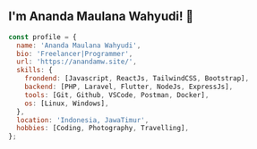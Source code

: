 <!--
**hidaytrahman/hidaytrahman** is a ✨ _special_ ✨ repository because its `README.md` (this file) appears on your GitHub profile.

Here are some ideas to get you started:

- 🔭 I’m currently working on ...
- 🌱 I’m currently learning ...
- 👯 I’m looking to collaborate on ...
- 🤔 I’m looking for help with ...
- 💬 Ask me about ...
- 📫 How to reach me: ...
- 😄 Pronouns: ...
- ⚡ Fun fact: ...
-->

<h2>I'm Ananda Maulana Wahyudi! 👋</h2>

```js
const profile = {
  name: 'Ananda Maulana Wahyudi',
  bio: 'Freelancer|Programmer',
  url: 'https://anandamw.site/',
  skills: {
    frondend: [Javascript, ReactJs, TailwindCSS, Bootstrap],
    backend: [PHP, Laravel, Flutter, NodeJs, ExpressJs],
    tools: [Git, Github, VSCode, Postman, Docker],
    os: [Linux, Windows],
  },
  location: 'Indonesia, JawaTimur',
  hobbies: [Coding, Photography, Travelling],
};
```
